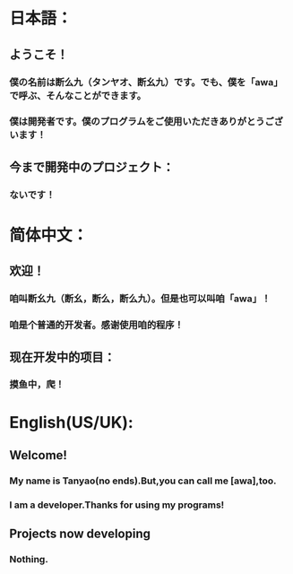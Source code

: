 # 日本語：
## ようこそ！
### 僕の名前は断么九（タンヤオ、断幺九）です。でも、僕を「awa」で呼ぶ、そんなことができます。
### 僕は開発者です。僕のプログラムをご使用いただきありがとうございます！

## 今まで開発中のプロジェクト：
### ないです！
# 简体中文：
## 欢迎！
### 咱叫断幺九（断幺，断么，断么九）。但是也可以叫咱「awa」！
### 咱是个普通的开发者。感谢使用咱的程序！

## 现在开发中的项目：
### 摸鱼中，爬！

# English(US/UK):
## Welcome!
### My name is Tanyao(no ends).But,you can call me \[awa\],too.
### I am a developer.Thanks for using my programs!

## Projects now developing
### Nothing.
